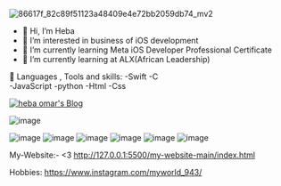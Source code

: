  ![86617f_82c89f51123a48409e4e72bb2059db74_mv2](https://user-images.githubusercontent.com/97067717/209854989-85afd894-bf35-4c99-b1e0-d3f0711f0a44.png)


- 👋 Hi, I’m Heba
- 👩‍ I’m interested in business of iOS development
- 🌱 I’m currently learning Meta iOS Developer Professional Certificate
- 🌱 I’m currently learning at ALX(African Leadership)


🚀 Languages , Tools and skills:
-Swift
-C  
-JavaScript
-python 
-Html 
-Css 


 <a href="https://hashnode.com/@heba22">
  <img alt="heba omar's Blog" src="https://img.shields.io/badge/heba%20omar's%20Blog-%230077B5.svg?&style=for-the-badge&logo=hashnode&logoColor=white">
 </a>
 
 ![image](https://github.com/hebaomar94/hebaomar94/assets/97067717/03eae028-41fe-49f9-8787-069d2c56f67b)

![image](https://user-images.githubusercontent.com/97067717/207966992-c7e8f5b7-2750-470c-8bb5-9010872c6999.png)
![image](https://user-images.githubusercontent.com/97067717/207967023-77075a7d-9f73-482b-92f7-c84685f1dd1f.png)
![image](https://user-images.githubusercontent.com/97067717/207967052-60dde228-9b68-4d28-b06e-6b9c94bd9d7b.png)
![image](https://user-images.githubusercontent.com/97067717/207967074-bcaa77b0-3ced-46b8-8b0f-ede882e66790.png)
![image](https://user-images.githubusercontent.com/97067717/207967093-ba6e693c-8eed-4835-8c8a-096796748d30.png)
![image](https://user-images.githubusercontent.com/97067717/207969976-b47811fc-cae4-4d72-93e1-226e29b02b96.png)


My-Website:- <3
http://127.0.0.1:5500/my-website-main/index.html 


Hobbies:
https://www.instagram.com/myworld_943/
